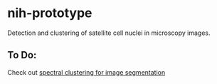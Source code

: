 # nih-prototype
Detection and clustering of satellite cell nuclei in microscopy images.


## To Do:

Check out [spectral clustering for image segmentation](http://scikit-learn.org/stable/auto_examples/cluster/plot_segmentation_toy.html#sphx-glr-auto-examples-cluster-plot-segmentation-toy-py)
